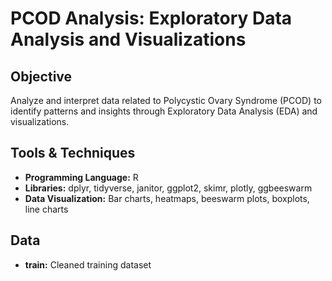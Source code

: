 # PCOD Analysis: Exploratory Data Analysis and Visualizations

## Objective
Analyze and interpret data related to Polycystic Ovary Syndrome (PCOD) to identify patterns and insights through Exploratory Data Analysis (EDA) and visualizations.

## Tools & Techniques
- **Programming Language:** R
- **Libraries:** dplyr, tidyverse, janitor, ggplot2, skimr, plotly, ggbeeswarm
- **Data Visualization:** Bar charts, heatmaps, beeswarm plots, boxplots, line charts

## Data
- **train:** Cleaned training dataset



